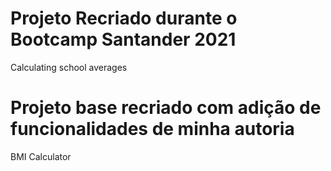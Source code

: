 # Projeto Recriado durante o Bootcamp Santander 2021
Calculating school averages

# Projeto base recriado com adição de funcionalidades de minha autoria
BMI Calculator